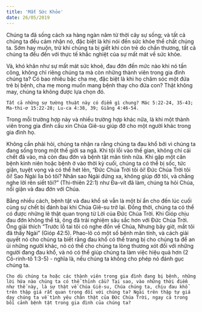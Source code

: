 ```yaml
---
title: 'Mất Sức Khỏe'
date: 26/05/2019
---
```


Chúng ta đã sống cách xa hàng ngàn năm từ thời cây sự sống; và tất cả chúng ta đều cảm nhận nó, đặc biệt là khi nói đến sức khỏe thể chất chúng ta. Sớm hay muộn, trừ khi chúng ta bị giết khi còn trẻ do chấn thương, tất cả chúng ta đều đến với thực tế khắc nghiệt của sự mất mát về sức khỏe.

Và, khó khăn như sự mất mát sức khoẻ, đau đớn đến mức nào khi nó tấn công, không chỉ riêng chúng ta mà còn những thành viên trong gia đình chúng ta? Có bao nhiêu bậc cha mẹ, đặc biệt là khi họ chăm sóc một đứa trẻ bị bệnh, cha mẹ mong muốn mang bệnh thay cho đứa con? Thật không may, chúng ta không được lựa chọn đó.

`Tất cả những sự tường thuật này có điểm gì chung? Mác 5:22-24, 35-43; Ma-thi-ơ 15:22-28; Lu-ca 4:38, 39; Giăng 4:46-54.`

Trong mỗi trường hợp này và nhiều trường hợp khác nữa, là khi một thành viên trong gia đình cầu xin Chúa Giê-su giúp đỡ cho một người khác trong gia đình họ.

Không cần phải hỏi, chúng ta nhận ra rằng chúng ta đau khổ bởi vì chúng ta đang sống trong một thế giới sa ngã. Khi tội lỗi vào thế gian, không chỉ cái chết đã vào, mà còn đau đớn và bệnh tật mãn tính nữa. Khi gặp một căn bệnh kinh niên hoặc bệnh ở vào thời kỳ cuối, chúng ta có thể bị sốc, tức giận, tuyệt vọng và có thể hét lên, “Đức Chúa Trời tôi ôi! Đức Chúa Trời tôi ôi! Sao Ngài lìa bỏ tôi? Nhân sao Ngài đứng xa, không giúp đỡ tôi, và chẳng nghe lời rên siết tôi?” (Thi-thiên 22:1) như Đa-vít đã làm, chúng ta hỏi Chúa, nổi giận và đau đớn với Chúa.

Bằng nhiều cách, bệnh tật và đau khổ sẽ vẫn là một bí ẩn cho đến lúc cuối cùng sự chết bị đánh bại khi Chúa Giê-su trở lại. Đồng thời, chúng ta có thể có được những lẽ thật quan trọng từ Lời của Đức Chúa Trời. Khi Gióp chịu đau đớn không thể tả, ông đã trải nghiệm sâu sắc hơn với Đức Chúa Trời. Ông giải thích “Trước lỗ tai tôi có nghe đồn về Chúa, Nhưng bây giờ, mắt tôi đã thấy Ngài” (Gióp 42:5). Phao-lô có một số bệnh mãn tính, và cách giải quyết nó cho chúng ta biết rằng đau khổ có thể trang bị cho chúng ta để an ủi những người khác, nó có thể cho chúng ta lòng thương xót đối với những người đang đau khổ, và nó có thể giúp chúng ta làm việc hiệu quả hơn (2 Cô-rinh-tô 1:3-5) - nghĩa là, nếu chúng ta không cho phép nó đánh gục chúng ta.

`Cho dù chúng ta hoặc các thành viên trong gia đình đang bị bệnh, những lời hứa nào chúng ta có thể thỉnh cầu? Tại sao, vào những thời điểm như thế này, là sự thật về Chúa Giê-su, Chúa chúng ta, chịu đau khổ trên thập giá rất quan trọng đối với chúng ta? Ngài trên thập tự giá dạy chúng ta về tình yêu chân thật của Đức Chúa Trời, ngay cả trong bối cảnh bệnh tật trong gia đình của chúng ta?`